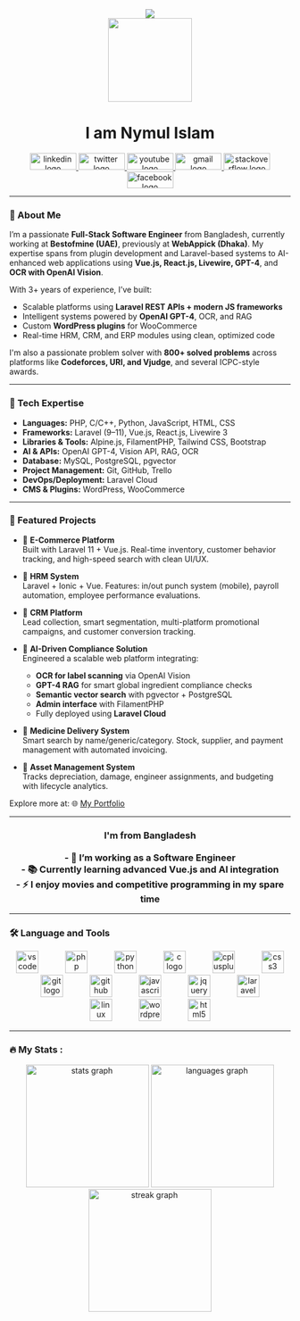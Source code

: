 <div align="center">
  <img src="https://profile-counter.glitch.me/nymul-islam-moon/count.svg?"  />
</div>

<div align="center">
  <img height="150" src="https://user-images.githubusercontent.com/74038190/235224431-e8c8c12e-6826-47f1-89fb-2ddad83b3abf.gif" hight="400"/>
</div>

<h1 align="center">I am Nymul Islam </h1>

<div align="center">
  <a href="https://www.linkedin.com/in/nymul-islam-moon-5b7622200/" target="_blank">
    <img src="https://raw.githubusercontent.com/maurodesouza/profile-readme-generator/master/src/assets/icons/social/linkedin/default.svg" width="83" height="30" alt="linkedin logo"  />
  </a>
  <a href="https://twitter.com/NymulIslamMoon" target="_blank">
    <img src="https://raw.githubusercontent.com/maurodesouza/profile-readme-generator/master/src/assets/icons/social/twitter/default.svg" width="83" height="30" alt="twitter logo"  />
  </a>
  <a href="https://www.youtube.com/channel/UCVQ6EHG_FNvJ-0nGiuj5fhA" target="_blank">
    <img src="https://raw.githubusercontent.com/maurodesouza/profile-readme-generator/master/src/assets/icons/social/youtube/default.svg" width="83" height="30" alt="youtube logo"  />
  </a>
  <a href="mailto:towkir1997islam@gmail.com" target="_blank">
    <img src="https://raw.githubusercontent.com/maurodesouza/profile-readme-generator/master/src/assets/icons/social/gmail/default.svg" width="83" height="30" alt="gmail logo"  />
  </a>
  <a href="https://stackoverflow.com/users/13756777/nymul-islam-moon" target="_blank">
    <img src="https://raw.githubusercontent.com/maurodesouza/profile-readme-generator/master/src/assets/icons/social/stackoverflow/default.svg" width="83" height="30" alt="stackoverflow logo"  />
  </a>
  <a href="https://www.facebook.com/nymulislammoon/" target="_blank">
    <img src="https://raw.githubusercontent.com/maurodesouza/profile-readme-generator/master/src/assets/icons/social/facebook/default.svg" width="83" height="30" alt="facebook logo"  />
  </a>
</div>

---

### 📖 About Me  

I’m a passionate **Full-Stack Software Engineer** from Bangladesh, currently working at **Bestofmine (UAE)**, previously at **WebAppick (Dhaka)**. My expertise spans from plugin development and Laravel-based systems to AI-enhanced web applications using **Vue.js, React.js, Livewire, GPT-4**, and **OCR with OpenAI Vision**.

With 3+ years of experience, I’ve built:
- Scalable platforms using **Laravel REST APIs + modern JS frameworks**
- Intelligent systems powered by **OpenAI GPT-4**, OCR, and RAG
- Custom **WordPress plugins** for WooCommerce
- Real-time HRM, CRM, and ERP modules using clean, optimized code

I'm also a passionate problem solver with **800+ solved problems** across platforms like **Codeforces, URI, and Vjudge**, and several ICPC-style awards.

---

### 🔹 Tech Expertise  

- **Languages:** PHP, C/C++, Python, JavaScript, HTML, CSS  
- **Frameworks:** Laravel (9–11), Vue.js, React.js, Livewire 3  
- **Libraries & Tools:** Alpine.js, FilamentPHP, Tailwind CSS, Bootstrap  
- **AI & APIs:** OpenAI GPT-4, Vision API, RAG, OCR  
- **Database:** MySQL, PostgreSQL, pgvector  
- **Project Management:** Git, GitHub, Trello  
- **DevOps/Deployment:** Laravel Cloud  
- **CMS & Plugins:** WordPress, WooCommerce  

---

### 🚀 Featured Projects  

- 🔹 **E-Commerce Platform**  
  Built with Laravel 11 + Vue.js. Real-time inventory, customer behavior tracking, and high-speed search with clean UI/UX.

- 🔹 **HRM System**  
  Laravel + Ionic + Vue. Features: in/out punch system (mobile), payroll automation, employee performance evaluations.

- 🔹 **CRM Platform**  
  Lead collection, smart segmentation, multi-platform promotional campaigns, and customer conversion tracking.

- 🔹 **AI-Driven Compliance Solution**  
  Engineered a scalable web platform integrating:
  - **OCR for label scanning** via OpenAI Vision  
  - **GPT-4 RAG** for smart global ingredient compliance checks  
  - **Semantic vector search** with pgvector + PostgreSQL  
  - **Admin interface** with FilamentPHP  
  - Fully deployed using **Laravel Cloud**

- 🔹 **Medicine Delivery System**  
  Smart search by name/generic/category. Stock, supplier, and payment management with automated invoicing.

- 🔹 **Asset Management System**  
  Tracks depreciation, damage, engineer assignments, and budgeting with lifecycle analytics.

Explore more at: 🌐 [My Portfolio](https://nymul-islam-moon.github.io/)

---

<h3 align="center">I'm from Bangladesh<br><br>- 🔭 I’m working as a Software Engineer<br>- 📚 Currently learning advanced Vue.js and AI integration<br>- ⚡ I enjoy movies and competitive programming in my spare time</h3>

---

<h3 align="left">🛠 Language and Tools</h3>

<div align="center">
  <img src="https://skillicons.dev/icons?i=vscode" height="40" alt="vscode logo"  />
  <img width="40" />
  <img src="https://cdn.simpleicons.org/php/777BB4" height="40" alt="php logo"  />
  <img width="40" />
  <img src="https://skillicons.dev/icons?i=py" height="40" alt="python logo"  />
  <img width="40" />
  <img src="https://cdn.simpleicons.org/c/A8B9CC" height="40" alt="c logo"  />
  <img width="40" />
  <img src="https://skillicons.dev/icons?i=cpp" height="40" alt="cplusplus logo"  />
  <img width="40" />
  <img src="https://skillicons.dev/icons?i=css" height="40" alt="css3 logo"  />
  <img width="40" />
  <img src="https://skillicons.dev/icons?i=git" height="40" alt="git logo"  />
  <img width="40" />
  <img src="https://skillicons.dev/icons?i=github" height="40" alt="github logo"  />
  <img width="40" />
  <img src="https://skillicons.dev/icons?i=js" height="40" alt="javascript logo"  />
  <img width="40" />
  <img src="https://skillicons.dev/icons?i=jquery" height="40" alt="jquery logo"  />
  <img width="40" />
  <img src="https://skillicons.dev/icons?i=laravel" height="40" alt="laravel logo"  />
  <img width="40" />
  <img src="https://skillicons.dev/icons?i=linux" height="40" alt="linux logo"  />
  <img width="40" />
  <img src="https://skillicons.dev/icons?i=wordpress" height="40" alt="wordpress logo"  />
  <img width="40" />
  <img src="https://skillicons.dev/icons?i=html" height="40" alt="html5 logo"  />
</div>

---

<h3 align="left">🔥   My Stats :</h3>

<div align="center">
  <img src="https://github-readme-stats.vercel.app/api?username=nymul-islam-moon&hide_title=true&hide_rank=true&show_icons=true&include_all_commits=true&count_private=true&disable_animations=true&theme=tokyonight&locale=en&hide_border=false&order=1" height="220" alt="stats graph"  />
  <img src="https://github-readme-stats.vercel.app/api/top-langs?username=nymul-islam-moon&locale=en&hide_title=false&layout=compact&card_width=320&langs_count=5&theme=merko&hide_border=false&order=2" height="220" alt="languages graph"  />
  <img src="https://streak-stats.demolab.com?user=nymul-islam-moon&locale=en&mode=daily&theme=aura&hide_border=false&border_radius=5&date_format=j M[ Y]&order=3" height="220" alt="streak graph"  />
</div>
